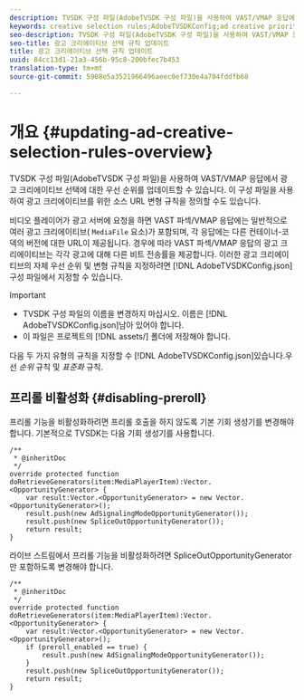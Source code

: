 ```yaml
---
description: TVSDK 구성 파일(AdobeTVSDK 구성 파일)을 사용하여 VAST/VMAP 응답에서 광고 크리에이티브 선택에 대한 우선 순위를 업데이트할 수 있습니다. 이 구성 파일을 사용하여 광고 크리에이티브를 위한 소스 URL 변형 규칙을 정의할 수도 있습니다.
keywords: creative selection rules;AdobeTVSDKConfig;ad creative priorities;transformation rules
seo-description: TVSDK 구성 파일(AdobeTVSDK 구성 파일)을 사용하여 VAST/VMAP 응답에서 광고 크리에이티브 선택에 대한 우선 순위를 업데이트할 수 있습니다. 이 구성 파일을 사용하여 광고 크리에이티브를 위한 소스 URL 변형 규칙을 정의할 수도 있습니다.
seo-title: 광고 크리에이티브 선택 규칙 업데이트
title: 광고 크리에이티브 선택 규칙 업데이트
uuid: 84cc13d1-21a3-456b-95c8-200bfec7b453
translation-type: tm+mt
source-git-commit: 5908e5a3521966496aeec0ef730e4a704fddfb68

---
```



# 개요 {#updating-ad-creative-selection-rules-overview}

TVSDK 구성 파일(AdobeTVSDK 구성 파일)을 사용하여 VAST/VMAP 응답에서 광고 크리에이티브 선택에 대한 우선 순위를 업데이트할 수 있습니다. 이 구성 파일을 사용하여 광고 크리에이티브를 위한 소스 URL 변형 규칙을 정의할 수도 있습니다.

비디오 플레이어가 광고 서버에 요청을 하면 VAST 파섹/VMAP 응답에는 일반적으로 여러 광고 크리에이티브( `MediaFile` 요소)가 포함되며, 각 응답에는 다른 컨테이너-코덱의 버전에 대한 URL이 제공됩니다. 경우에 따라 VAST 파섹/VMAP 응답의 광고 크리에이티브는 각각 광고에 대해 다른 비트 전송률을 제공합니다. 이러한 광고 크리에이티브의 자체 우선 순위 및 변형 규칙을 지정하려면 [!DNL AdobeTVSDKConfig.json] 구성 파일에서 지정할 수 있습니다.

>[!IMPORTANT]
>
>* TVSDK 구성 파일의 이름을 변경하지 마십시오. 이름은 [!DNL AdobeTVSDKConfig.json]남아 있어야 합니다.
>* 이 파일은 프로젝트의 [!DNL assets/] 폴더에 저장해야 합니다.
>



다음 두 가지 유형의 규칙을 지정할 수 [!DNL AdobeTVSDKConfig.json]있습니다.우선 *순위* 규칙 및 *표준화* 규칙.

## 프리롤 비활성화 {#disabling-preroll}

프리롤 기능을 비활성화하려면 프리롤 호출을 하지 않도록 기본 기회 생성기를 변경해야 합니다. 기본적으로 TVSDK는 다음 기회 생성기를 사용합니다.

```
/** 
 * @inheritDoc 
 */ 
override protected function doRetrieveGenerators(item:MediaPlayerItem):Vector.<OpportunityGenerator> { 
    var result:Vector.<OpportunityGenerator> = new Vector.<OpportunityGenerator>(); 
    result.push(new AdSignalingModeOpportunityGenerator()); 
    result.push(new SpliceOutOpportunityGenerator()); 
    return result; 
} 
```

라이브 스트림에서 프리롤 기능을 비활성화하려면 SpliceOutOpportunityGenerator만 포함하도록 변경해야 합니다.

```
/** 
 * @inheritDoc 
 */ 
override protected function doRetrieveGenerators(item:MediaPlayerItem):Vector.<OpportunityGenerator> { 
    var result:Vector.<OpportunityGenerator> = new Vector.<OpportunityGenerator>(); 
    if (preroll_enabled == true) { 
        result.push(new AdSignalingModeOpportunityGenerator()); 
    } 
    result.push(new SpliceOutOpportunityGenerator()); 
    return result; 
}
```

